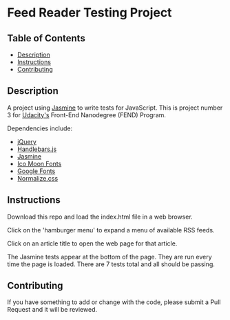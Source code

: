 # Feed Reader Testing Project

## Table of Contents

* [Description](#description)
* [Instructions](#instructions)
* [Contributing](#contributing)

## Description

A project using [Jasmine](https://jasmine.github.io/index.html) to write tests for JavaScript.  This is project number 3 for [Udacity's](https://www.udacity.com/) Front-End Nanodegree (FEND) Program.

Dependencies include:
  * [jQuery](https://jquery.com/)
  * [Handlebars.js](https://handlebarsjs.com/)
  * [Jasmine](https://jasmine.github.io/index.html)
  * [Ico Moon Fonts](https://icomoon.io/)
  * [Google Fonts](https://fonts.google.com/)
  * [Normalize.css](https://necolas.github.io/normalize.css/)


## Instructions

Download this repo and load the index.html file in a web browser.

Click on the 'hamburger menu' to expand a menu of available RSS feeds.

Click on an article title to open the web page for that article.

The Jasmine tests appear at the bottom of the page.  They are run every time
the page is loaded.  There are 7 tests total and all should be passing.

## Contributing

If you have something to add or change with the code, please submit a Pull Request and it will be reviewed.
